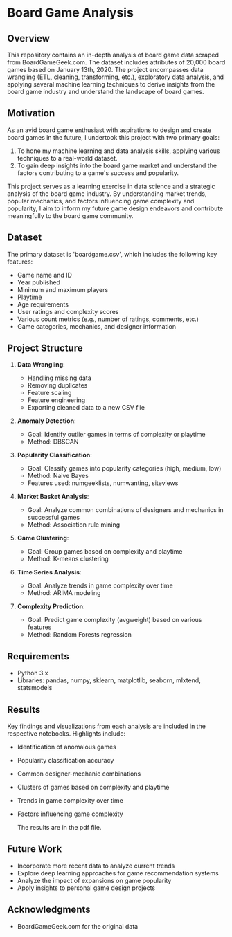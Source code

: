 # Board Game Analysis

## Overview
This repository contains an in-depth analysis of board game data scraped from BoardGameGeek.com. The dataset includes attributes of 20,000 board games based on January 13th, 2020. The project encompasses data wrangling (ETL, cleaning, transforming, etc.), exploratory data analysis, and applying several machine learning techniques to derive insights from the board game industry and understand the landscape of board games.

## Motivation
As an avid board game enthusiast with aspirations to design and create board games in the future, I undertook this project with two primary goals:

1. To hone my machine learning and data analysis skills, applying various techniques to a real-world dataset.
2. To gain deep insights into the board game market and understand the factors contributing to a game's success and popularity.

This project serves as a learning exercise in data science and a strategic analysis of the board game industry. By understanding market trends, popular mechanics, and factors influencing game complexity and popularity, I aim to inform my future game design endeavors and contribute meaningfully to the board game community.

## Dataset
The primary dataset is 'boardgame.csv', which includes the following key features:
- Game name and ID
- Year published
- Minimum and maximum players
- Playtime
- Age requirements
- User ratings and complexity scores
- Various count metrics (e.g., number of ratings, comments, etc.)
- Game categories, mechanics, and designer information

## Project Structure
1. **Data Wrangling**: 
   - Handling missing data
   - Removing duplicates
   - Feature scaling
   - Feature engineering
   - Exporting cleaned data to a new CSV file

2. **Anomaly Detection**:
   - Goal: Identify outlier games in terms of complexity or playtime
   - Method: DBSCAN 

3. **Popularity Classification**:
   - Goal: Classify games into popularity categories (high, medium, low)
   - Method: Naive Bayes
   - Features used: numgeeklists, numwanting, siteviews

4. **Market Basket Analysis**:
   - Goal: Analyze common combinations of designers and mechanics in successful games
   - Method: Association rule mining

5. **Game Clustering**:
   - Goal: Group games based on complexity and playtime
   - Method: K-means clustering

6. **Time Series Analysis**:
   - Goal: Analyze trends in game complexity over time
   - Method: ARIMA modeling

7. **Complexity Prediction**:
   - Goal: Predict game complexity (avgweight) based on various features
   - Method: Random Forests regression

## Requirements
- Python 3.x
- Libraries: pandas, numpy, sklearn, matplotlib, seaborn, mlxtend, statsmodels


## Results
Key findings and visualizations from each analysis are included in the respective notebooks. Highlights include:
- Identification of anomalous games
- Popularity classification accuracy
- Common designer-mechanic combinations
- Clusters of games based on complexity and playtime
- Trends in game complexity over time
- Factors influencing game complexity

  The results are in the pdf file. 

## Future Work
- Incorporate more recent data to analyze current trends
- Explore deep learning approaches for game recommendation systems
- Analyze the impact of expansions on game popularity
- Apply insights to personal game design projects

## Acknowledgments
- BoardGameGeek.com for the original data
